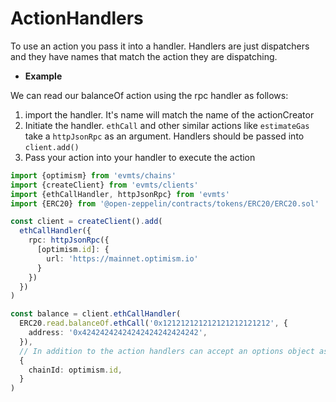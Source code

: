 # ActionHandlers

To use an action you pass it into a handler. Handlers are just dispatchers and they have names that match the action they are dispatching.

- **Example**

We can read our balanceOf action using the rpc handler as follows:

1. import the handler. It's name will match the name of the actionCreator
2. Initiate the handler. `ethCall` and other similar actions like `estimateGas` take a `httpJsonRpc` as an argument. Handlers should be passed into `client.add()`
3. Pass your action into your handler to execute the action

```typescript
import {optimism} from 'evmts/chains'
import {createClient} from 'evmts/clients'
import {ethCallHandler, httpJsonRpc} from 'evmts'
import {ERC20} from '@open-zeppelin/contracts/tokens/ERC20/ERC20.sol'

const client = createClient().add(
  ethCallHandler({
    rpc: httpJsonRpc({
      [optimism.id]: {
        url: 'https://mainnet.optimism.io'
      }
    })
  })
)

const balance = client.ethCallHandler(
  ERC20.read.balanceOf.ethCall('0x121212121212121212121212', {
    address: '0x42424242424242424242424242', 
  }),
  // In addition to the action handlers can accept an options object as the second parameter
  {
    chainId: optimism.id,
  }
)
```

